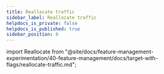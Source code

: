 ```yaml
---
title: Reallocate traffic
sidebar_label: Reallocate traffic
helpdocs_is_private: false
helpdocs_is_published: true
sidebar_position: 8
---
```


import Reallocate from "@site/docs/feature-management-experimentation/40-feature-management/docs/target-with-flags/reallocate-traffic.md";

<Reallocate />